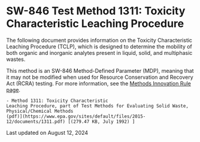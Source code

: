 
# SW-846 Test Method 1311: Toxicity Characteristic Leaching Procedure  


The following document provides information on the Toxicity
Characteristic Leaching Procedure (TCLP), which is designed to determine
the mobility of both organic and inorganic analytes present in liquid,
solid, and multiphasic wastes.

This method is an SW-846 Method-Defined Parameter (MDP), meaning that it
may not be modified when used for Resource Conservation and Recovery Act
(RCRA) testing. For more information, see the [Methods Innovation Rule
page](/hw-sw846/final-rule-methods-innovation-rule).

    - Method 1311: Toxicity Characteristic
    Leaching Procedure, part of Test Methods for Evaluating Solid Waste,
    Physical/Chemical Methods
    (pdf)](https://www.epa.gov/sites/default/files/2015-12/documents/1311.pdf) [(279.47 KB, July 1992) ] 

Last updated on August 12, 2024

